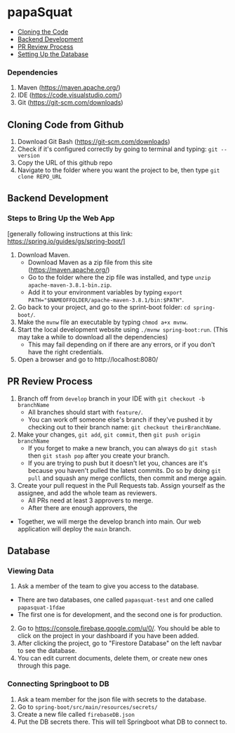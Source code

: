 # papaSquat

- [Cloning the Code](#cloning-code-from-github)
- [Backend Development](#backend-development)
- [PR Review Process](#pr-review-process)
- [Setting Up the Database](#database)

### Dependencies ###
1. Maven (https://maven.apache.org/)
2. IDE (https://code.visualstudio.com/)
3. Git (https://git-scm.com/downloads)

## Cloning Code from Github ##
1. Download Git Bash (https://git-scm.com/downloads)
2. Check if it's configured correctly by going to terminal and typing: `git --version`
3. Copy the URL of this github repo
4. Navigate to the folder where you want the project to be, then type `git clone REPO_URL`

## Backend Development ##
### Steps to Bring Up the Web App ###
[generally following instructions at this link: https://spring.io/guides/gs/spring-boot/]
1. Download Maven.
    - Download Maven as a zip file from this site (https://maven.apache.org/)
    - Go to the folder where the zip file was installed, and type `unzip apache-maven-3.8.1-bin.zip`.
    - Add it to your environment variables by typing `export PATH="$NAMEOFFOLDER/apache-maven-3.8.1/bin:$PATH"`.
2. Go back to your project, and go to the sprint-boot folder: `cd spring-boot/`.
3. Make the `mvnw` file an executable by typing `chmod a+x mvnw`.
4. Start the local development website using `./mvnw spring-boot:run`. (This may take a while to download all the dependencies)
    - This may fail depending on if there are any errors, or if you don't have the right credentials.
5. Open a browser and go to http://localhost:8080/

## PR Review Process ##
1. Branch off from `develop` branch in your IDE with `git checkout -b branchName`
    - All branches should start with `feature/`.
    - You can work off someone else's branch if they've pushed it by checking out to their branch name: `git checkout theirBranchName`.
2. Make your changes, `git add`, `git commit`, then `git push origin branchName`
    - If you forget to make a new branch, you can always do `git stash` then `git stash pop` after you create your branch.
    - If you are trying to push but it doesn't let you, chances are it's because you haven't pulled the latest commits. Do so by doing `git pull` and squash any merge conflicts, then commit and merge again. 
4. Create your pull request in the Pull Requests tab. Assign yourself as the assignee, and add the whole team as reviewers.
    - All PRs need at least 3 approvers to merge.
    - After there are enough approvers, the 

- Together, we will merge the develop branch into main. Our web application will deploy the `main` branch.

## Database ##
### Viewing Data ###
1. Ask a member of the team to give you access to the database.
  - There are two databases, one called `papasquat-test` and one called `papasquat-1fdae`
  - The first one is for development, and the second one is for production.
2. Go to https://console.firebase.google.com/u/0/. You should be able to click on the project in your dashboard if you have been added. 
3. After clicking the project, go to "Firestore Database" on the left navbar to see the database. 
4. You can edit current documents, delete them, or create new ones through this page.

### Connecting Springboot to DB ###
1. Ask a team member for the json file with secrets to the database.
1. Go to `spring-boot/src/main/resources/secrets/`
2. Create a new file called `firebaseDB.json`
2. Put the DB secrets there. This will tell Springboot what DB to connect to.


